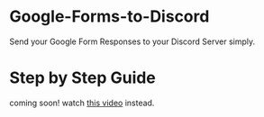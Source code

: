 # Google-Forms-to-Discord
Send your Google Form Responses to your Discord Server simply.

# Step by Step Guide
coming soon!
watch [this video](https://www.youtube.com/watch?v=3OWl38WHCfE) instead.
